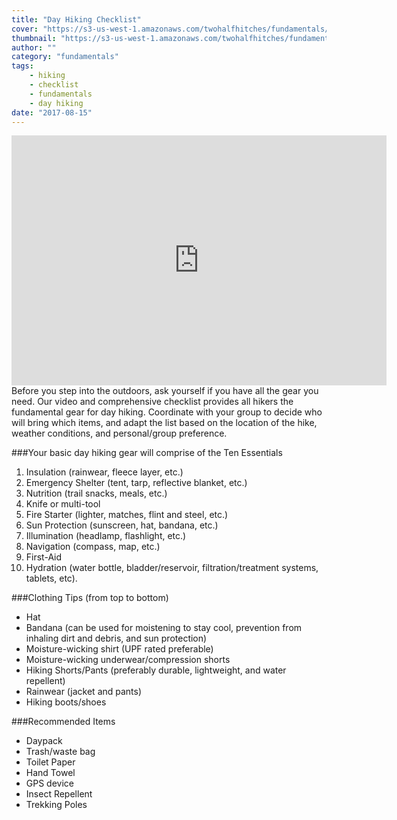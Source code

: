 ```yaml
---
title: "Day Hiking Checklist"
cover: "https://s3-us-west-1.amazonaws.com/twohalfhitches/fundamentals/day-hiking/Day+Hiking+Checklist.jpg"
thumbnail: "https://s3-us-west-1.amazonaws.com/twohalfhitches/fundamentals/day-hiking/Day+Hiking+Checklist.jpg"
author: ""
category: "fundamentals"
tags:
    - hiking
    - checklist
    - fundamentals
    - day hiking
date: "2017-08-15"
---
```


<iframe title="video" src="https://www.youtube.com/embed/O0iLR9yb-J8" width="600" height="400" frameBorder="0" allowFullScreen></iframe>

<br>
Before you step into the outdoors, ask yourself if you have all the gear you need. Our video and comprehensive checklist provides all hikers the fundamental gear for day hiking. Coordinate with your group to decide who will bring which items, and adapt the list based on the location of the hike, weather conditions, and personal/group preference.

###Your basic day hiking gear will comprise of the Ten Essentials

1.  Insulation (rainwear, fleece layer, etc.)
2.  Emergency Shelter (tent, tarp, reflective blanket, etc.)
3.  Nutrition (trail snacks, meals, etc.)
4.  Knife or multi-tool
5.  Fire Starter (lighter, matches, flint and steel, etc.)
6.  Sun Protection (sunscreen, hat, bandana, etc.)
7.  Illumination (headlamp, flashlight, etc.)
8.  Navigation (compass, map, etc.)
9.  First-Aid
10. Hydration (water bottle, bladder/reservoir, filtration/treatment systems, tablets, etc).

###Clothing Tips (from top to bottom)

- Hat
- Bandana (can be used for moistening to stay cool, prevention from inhaling dirt and debris, and sun protection)
- Moisture-wicking shirt (UPF rated preferable)
- Moisture-wicking underwear/compression shorts
- Hiking Shorts/Pants (preferably durable, lightweight, and water repellent)
- Rainwear (jacket and pants)
- Hiking boots/shoes

###Recommended Items

- Daypack
- Trash/waste bag
- Toilet Paper
- Hand Towel
- GPS device
- Insect Repellent
- Trekking Poles
